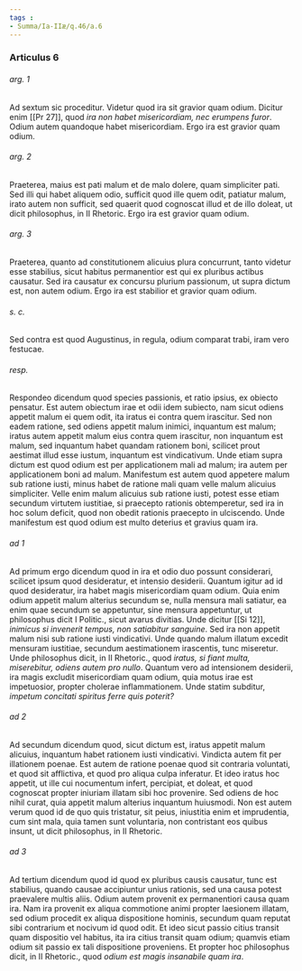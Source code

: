 ```yaml
---
tags : 
- Summa/Ia-IIæ/q.46/a.6
---
```


### Articulus 6

###### arg. 1
Ad sextum sic proceditur. Videtur quod ira sit gravior quam odium. Dicitur enim [[Pr 27]], quod *ira non habet misericordiam, nec erumpens furor*. Odium autem quandoque habet misericordiam. Ergo ira est gravior quam odium.

###### arg. 2
Praeterea, maius est pati malum et de malo dolere, quam simpliciter pati. Sed illi qui habet aliquem odio, sufficit quod ille quem odit, patiatur malum, irato autem non sufficit, sed quaerit quod cognoscat illud et de illo doleat, ut dicit philosophus, in II Rhetoric. Ergo ira est gravior quam odium.

###### arg. 3
Praeterea, quanto ad constitutionem alicuius plura concurrunt, tanto videtur esse stabilius, sicut habitus permanentior est qui ex pluribus actibus causatur. Sed ira causatur ex concursu plurium passionum, ut supra dictum est, non autem odium. Ergo ira est stabilior et gravior quam odium.

###### s. c.
Sed contra est quod Augustinus, in regula, odium comparat trabi, iram vero festucae.

###### resp.
Respondeo dicendum quod species passionis, et ratio ipsius, ex obiecto pensatur. Est autem obiectum irae et odii idem subiecto, nam sicut odiens appetit malum ei quem odit, ita iratus ei contra quem irascitur. Sed non eadem ratione, sed odiens appetit malum inimici, inquantum est malum; iratus autem appetit malum eius contra quem irascitur, non inquantum est malum, sed inquantum habet quandam rationem boni, scilicet prout aestimat illud esse iustum, inquantum est vindicativum. Unde etiam supra dictum est quod odium est per applicationem mali ad malum; ira autem per applicationem boni ad malum. Manifestum est autem quod appetere malum sub ratione iusti, minus habet de ratione mali quam velle malum alicuius simpliciter. Velle enim malum alicuius sub ratione iusti, potest esse etiam secundum virtutem iustitiae, si praecepto rationis obtemperetur, sed ira in hoc solum deficit, quod non obedit rationis praecepto in ulciscendo. Unde manifestum est quod odium est multo deterius et gravius quam ira.

###### ad 1
Ad primum ergo dicendum quod in ira et odio duo possunt considerari, scilicet ipsum quod desideratur, et intensio desiderii. Quantum igitur ad id quod desideratur, ira habet magis misericordiam quam odium. Quia enim odium appetit malum alterius secundum se, nulla mensura mali satiatur, ea enim quae secundum se appetuntur, sine mensura appetuntur, ut philosophus dicit I Politic., sicut avarus divitias. Unde dicitur [[Si 12]], *inimicus si invenerit tempus, non satiabitur sanguine*. Sed ira non appetit malum nisi sub ratione iusti vindicativi. Unde quando malum illatum excedit mensuram iustitiae, secundum aestimationem irascentis, tunc miseretur. Unde philosophus dicit, in II Rhetoric., quod *iratus, si fiant multa, miserebitur, odiens autem pro nullo*. Quantum vero ad intensionem desiderii, ira magis excludit misericordiam quam odium, quia motus irae est impetuosior, propter cholerae inflammationem. Unde statim subditur, *impetum concitati spiritus ferre quis poterit?*

###### ad 2
Ad secundum dicendum quod, sicut dictum est, iratus appetit malum alicuius, inquantum habet rationem iusti vindicativi. Vindicta autem fit per illationem poenae. Est autem de ratione poenae quod sit contraria voluntati, et quod sit afflictiva, et quod pro aliqua culpa inferatur. Et ideo iratus hoc appetit, ut ille cui nocumentum infert, percipiat, et doleat, et quod cognoscat propter iniuriam illatam sibi hoc provenire. Sed odiens de hoc nihil curat, quia appetit malum alterius inquantum huiusmodi. Non est autem verum quod id de quo quis tristatur, sit peius, iniustitia enim et imprudentia, cum sint mala, quia tamen sunt voluntaria, non contristant eos quibus insunt, ut dicit philosophus, in II Rhetoric.

###### ad 3
Ad tertium dicendum quod id quod ex pluribus causis causatur, tunc est stabilius, quando causae accipiuntur unius rationis, sed una causa potest praevalere multis aliis. Odium autem provenit ex permanentiori causa quam ira. Nam ira provenit ex aliqua commotione animi propter laesionem illatam, sed odium procedit ex aliqua dispositione hominis, secundum quam reputat sibi contrarium et nocivum id quod odit. Et ideo sicut passio citius transit quam dispositio vel habitus, ita ira citius transit quam odium; quamvis etiam odium sit passio ex tali dispositione proveniens. Et propter hoc philosophus dicit, in II Rhetoric., quod *odium est magis insanabile quam ira*.

